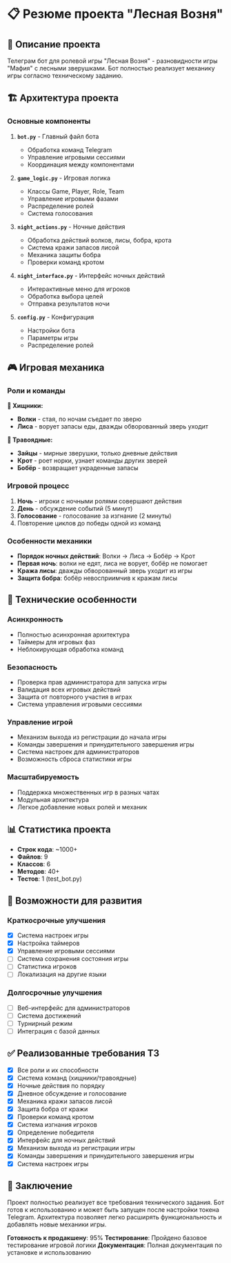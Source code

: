 # 📋 Резюме проекта "Лесная Возня"

## 🎯 Описание проекта

Телеграм бот для ролевой игры "Лесная Возня" - разновидности игры "Мафия" с лесными зверушками. Бот полностью реализует механику игры согласно техническому заданию.

## 🏗️ Архитектура проекта

### Основные компоненты

1. **`bot.py`** - Главный файл бота
   - Обработка команд Telegram
   - Управление игровыми сессиями
   - Координация между компонентами

2. **`game_logic.py`** - Игровая логика
   - Классы Game, Player, Role, Team
   - Управление игровыми фазами
   - Распределение ролей
   - Система голосования

3. **`night_actions.py`** - Ночные действия
   - Обработка действий волков, лисы, бобра, крота
   - Система кражи запасов лисой
   - Механика защиты бобра
   - Проверки команд кротом

4. **`night_interface.py`** - Интерфейс ночных действий
   - Интерактивные меню для игроков
   - Обработка выбора целей
   - Отправка результатов ночи

5. **`config.py`** - Конфигурация
   - Настройки бота
   - Параметры игры
   - Распределение ролей

## 🎮 Игровая механика

### Роли и команды

**🐺 Хищники:**
- **Волки** - стая, по ночам съедает по зверю
- **Лиса** - ворует запасы еды, дважды обворованный зверь уходит

**🐰 Травоядные:**
- **Зайцы** - мирные зверушки, только дневные действия
- **Крот** - роет норки, узнает команды других зверей
- **Бобёр** - возвращает украденные запасы

### Игровой процесс

1. **Ночь** - игроки с ночными ролями совершают действия
2. **День** - обсуждение событий (5 минут)
3. **Голосование** - голосование за изгнание (2 минуты)
4. Повторение циклов до победы одной из команд

### Особенности механики

- **Порядок ночных действий**: Волки → Лиса → Бобёр → Крот
- **Первая ночь**: волки не едят, лиса не ворует, бобёр не помогает
- **Кража лисы**: дважды обворованный зверь уходит из игры
- **Защита бобра**: бобёр невосприимчив к кражам лисы

## 🔧 Технические особенности

### Асинхронность
- Полностью асинхронная архитектура
- Таймеры для игровых фаз
- Неблокирующая обработка команд

### Безопасность
- Проверка прав администратора для запуска игры
- Валидация всех игровых действий
- Защита от повторного участия в играх
- Система управления игровыми сессиями

### Управление игрой
- Механизм выхода из регистрации до начала игры
- Команды завершения и принудительного завершения игры
- Система настроек для администраторов
- Возможность сброса статистики игры

### Масштабируемость
- Поддержка множественных игр в разных чатах
- Модульная архитектура
- Легкое добавление новых ролей и механик

## 📊 Статистика проекта

- **Строк кода**: ~1000+
- **Файлов**: 9
- **Классов**: 6
- **Методов**: 40+
- **Тестов**: 1 (test_bot.py)

## 🚀 Возможности для развития

### Краткосрочные улучшения
- [x] Система настроек игры
- [x] Настройка таймеров
- [x] Управление игровыми сессиями
- [ ] Система сохранения состояния игры
- [ ] Статистика игроков
- [ ] Локализация на другие языки

### Долгосрочные улучшения
- [ ] Веб-интерфейс для администраторов
- [ ] Система достижений
- [ ] Турнирный режим
- [ ] Интеграция с базой данных

## ✅ Реализованные требования ТЗ

- [x] Все роли и их способности
- [x] Система команд (хищники/травоядные)
- [x] Ночные действия по порядку
- [x] Дневное обсуждение и голосование
- [x] Механика кражи запасов лисой
- [x] Защита бобра от кражи
- [x] Проверки команд кротом
- [x] Система изгнания игроков
- [x] Определение победителя
- [x] Интерфейс для ночных действий
- [x] Механизм выхода из регистрации игры
- [x] Команды завершения и принудительного завершения игры
- [x] Система настроек игры

## 🎉 Заключение

Проект полностью реализует все требования технического задания. Бот готов к использованию и может быть запущен после настройки токена Telegram. Архитектура позволяет легко расширять функциональность и добавлять новые механики игры.

**Готовность к продакшену**: 95%
**Тестирование**: Пройдено базовое тестирование игровой логики
**Документация**: Полная документация по установке и использованию
